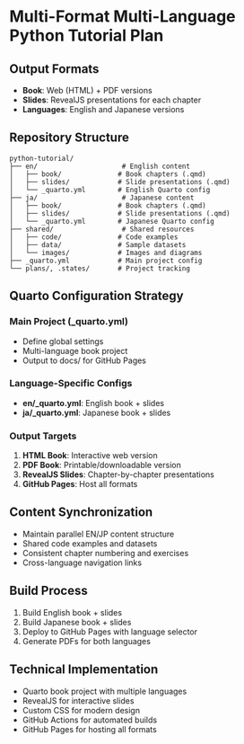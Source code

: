 # Multi-Format Multi-Language Python Tutorial Plan

## Output Formats
- **Book**: Web (HTML) + PDF versions
- **Slides**: RevealJS presentations for each chapter
- **Languages**: English and Japanese versions

## Repository Structure
```
python-tutorial/
├── en/                     # English content
│   ├── book/              # Book chapters (.qmd)
│   ├── slides/            # Slide presentations (.qmd)
│   └── _quarto.yml        # English Quarto config
├── ja/                     # Japanese content  
│   ├── book/              # Book chapters (.qmd)
│   ├── slides/            # Slide presentations (.qmd)
│   └── _quarto.yml        # Japanese Quarto config
├── shared/                 # Shared resources
│   ├── code/              # Code examples
│   ├── data/              # Sample datasets
│   └── images/            # Images and diagrams
├── _quarto.yml            # Main project config
└── plans/, .states/       # Project tracking
```

## Quarto Configuration Strategy

### Main Project (_quarto.yml)
- Define global settings
- Multi-language book project
- Output to docs/ for GitHub Pages

### Language-Specific Configs
- **en/_quarto.yml**: English book + slides
- **ja/_quarto.yml**: Japanese book + slides

### Output Targets
1. **HTML Book**: Interactive web version
2. **PDF Book**: Printable/downloadable version  
3. **RevealJS Slides**: Chapter-by-chapter presentations
4. **GitHub Pages**: Host all formats

## Content Synchronization
- Maintain parallel EN/JP content structure
- Shared code examples and datasets
- Consistent chapter numbering and exercises
- Cross-language navigation links

## Build Process
1. Build English book + slides
2. Build Japanese book + slides  
3. Deploy to GitHub Pages with language selector
4. Generate PDFs for both languages

## Technical Implementation
- Quarto book project with multiple languages
- RevealJS for interactive slides
- Custom CSS for modern design
- GitHub Actions for automated builds
- GitHub Pages for hosting all formats